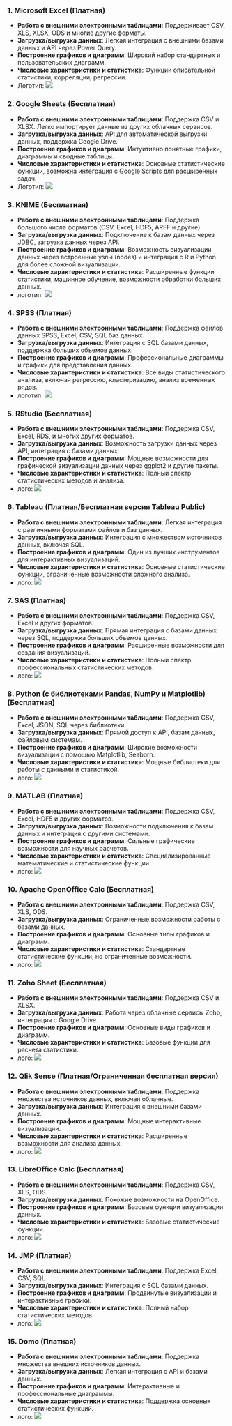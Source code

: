 ### 1. **Microsoft Excel** (Платная)

- **Работа с внешними электронными таблицами**: Поддерживает CSV, XLS, XLSX, ODS и многие другие форматы.
- **Загрузка/выгрузка данных**: Легкая интеграция с внешними базами данных и API через Power Query.
- **Построение графиков и диаграмм**: Широкий набор стандартных и пользовательских диаграмм.
- **Числовые характеристики и статистика**: Функции описательной статистики, корреляции, регрессии.
- Логотип:
![](images/image.png)

### 2. **Google Sheets** (Бесплатная)

- **Работа с внешними электронными таблицами**: Поддержка CSV и XLSX. Легко импортирует данные из других облачных сервисов.
- **Загрузка/выгрузка данных**: API для автоматической выгрузки данных, поддержка Google Drive.
- **Построение графиков и диаграмм**: Интуитивно понятные графики, диаграммы и сводные таблицы.
- **Числовые характеристики и статистика**: Основные статистические функции, возможна интеграция с Google Scripts для расширенных задач.
- Логотип:
![](images/image-1.png)

### 3. **KNIME** (Бесплатная)

- **Работа с внешними электронными таблицами**: Поддержка большого числа форматов (CSV, Excel, HDF5, ARFF и другие).
- **Загрузка/выгрузка данных**: Подключение к базам данных через JDBC, загрузка данных через API.
- **Построение графиков и диаграмм**: Возможность визуализации данных через встроенные узлы (nodes) и интеграция с R и Python для более сложной визуализации.
- **Числовые характеристики и статистика**: Расширенные функции статистики, машинное обучение, возможности обработки больших данных.
- логотип:
  ![](images/image-2.png)

### 4. **SPSS** (Платная)

- **Работа с внешними электронными таблицами**: Поддержка файлов данных SPSS, Excel, CSV, SQL баз данных.
- **Загрузка/выгрузка данных**: Интеграция с SQL базами данных, поддержка больших объемов данных.
- **Построение графиков и диаграмм**: Профессиональные диаграммы и графики для представления данных.
- **Числовые характеристики и статистика**: Все виды статистического анализа, включая регрессию, кластеризацию, анализ временных рядов.
- логотип:
  ![](images/image-3.png)

### 5. **RStudio** (Бесплатная)

- **Работа с внешними электронными таблицами**: Поддержка CSV, Excel, RDS, и многих других форматов.
- **Загрузка/выгрузка данных**: Возможность загрузки данных через API, интеграция с базами данных.
- **Построение графиков и диаграмм**: Мощные возможности для графической визуализации данных через ggplot2 и другие пакеты.
- **Числовые характеристики и статистика**: Полный спектр статистических методов и анализа.
- лого:
  ![](images/image-4.png)

### 6. **Tableau** (Платная/Бесплатная версия Tableau Public)

- **Работа с внешними электронными таблицами**: Легкая интеграция с различными форматами файлов и баз данных.
- **Загрузка/выгрузка данных**: Интеграция с множеством источников данных, включая SQL.
- **Построение графиков и диаграмм**: Один из лучших инструментов для интерактивных визуализаций.
- **Числовые характеристики и статистика**: Основные статистические функции, ограниченные возможности сложного анализа.
- лого:
![](images/image-5.png)

### 7. **SAS** (Платная)

- **Работа с внешними электронными таблицами**: Поддержка CSV, Excel и других форматов.
- **Загрузка/выгрузка данных**: Прямая интеграция с базами данных через SQL, поддержка больших объемов данных.
- **Построение графиков и диаграмм**: Расширенные возможности для создания визуализаций.
- **Числовые характеристики и статистика**: Полный спектр профессиональных статистических методов.
- лого:
  ![](images/image-6.png)

### 8. **Python (с библиотеками Pandas, NumPy и Matplotlib)** (Бесплатная)

- **Работа с внешними электронными таблицами**: Поддержка CSV, Excel, JSON, SQL через библиотеки.
- **Загрузка/выгрузка данных**: Прямой доступ к API, базам данных, файловым системам.
- **Построение графиков и диаграмм**: Широкие возможности визуализации с помощью Matplotlib, Seaborn.
- **Числовые характеристики и статистика**: Мощные библиотеки для работы с данными и статистикой.
- лого:
  ![](images/image-7.png)

### 9. **MATLAB** (Платная)

- **Работа с внешними электронными таблицами**: Поддержка CSV, Excel, HDF5 и других форматов.
- **Загрузка/выгрузка данных**: Возможности подключения к базам данных и интеграция с другими системами.
- **Построение графиков и диаграмм**: Сильные графические возможности для научных расчетов.
- **Числовые характеристики и статистика**: Специализированные математические и статистические функции.
- лого:
  ![](images/image-8.png)

### 10. **Apache OpenOffice Calc** (Бесплатная)

- **Работа с внешними электронными таблицами**: Поддержка CSV, XLS, ODS.
- **Загрузка/выгрузка данных**: Ограниченные возможности работы с базами данных.
- **Построение графиков и диаграмм**: Основные типы графиков и диаграмм.
- **Числовые характеристики и статистика**: Стандартные статистические функции, но ограниченные возможности.
- лого:
  ![](images/image-9.png)

### 11. **Zoho Sheet** (Бесплатная)

- **Работа с внешними электронными таблицами**: Поддержка CSV и XLSX.
- **Загрузка/выгрузка данных**: Работа через облачные сервисы Zoho, интеграция с Google Drive.
- **Построение графиков и диаграмм**: Основные виды графиков и диаграмм.
- **Числовые характеристики и статистика**: Базовые функции для расчета статистики.
- лого:
  ![](images/image-10.png)

### 12. **Qlik Sense** (Платная/Ограниченная бесплатная версия)

- **Работа с внешними электронными таблицами**: Поддержка множества источников данных, включая облачные.
- **Загрузка/выгрузка данных**: Интеграция с внешними базами данных.
- **Построение графиков и диаграмм**: Мощные интерактивные визуализации.
- **Числовые характеристики и статистика**: Расширенные возможности для анализа данных.
- лого:
  ![](images/image-11.png)

### 13. **LibreOffice Calc** (Бесплатная)

- **Работа с внешними электронными таблицами**: Поддержка CSV, XLS, ODS.
- **Загрузка/выгрузка данных**: Похожие возможности на OpenOffice.
- **Построение графиков и диаграмм**: Базовые функции визуализации данных.
- **Числовые характеристики и статистика**: Базовые статистические функции.
- лого:
  ![](images/image-12.png)

### 14. **JMP** (Платная)

- **Работа с внешними электронными таблицами**: Поддержка Excel, CSV, SQL.
- **Загрузка/выгрузка данных**: Интеграция с SQL базами данных.
- **Построение графиков и диаграмм**: Продвинутые визуализации и интерактивные графики.
- **Числовые характеристики и статистика**: Полный набор статистических методов.
- лого:
  ![](images/image-13.png)

### 15. **Domo** (Платная)

- **Работа с внешними электронными таблицами**: Поддержка множества внешних источников данных.
- **Загрузка/выгрузка данных**: Легкая интеграция с API и базами данных.
- **Построение графиков и диаграмм**: Интерактивные и профессиональные диаграммы.
- **Числовые характеристики и статистика**: Поддержка основных статистических функций.
- лого:
  ![](images/image-14.png)
